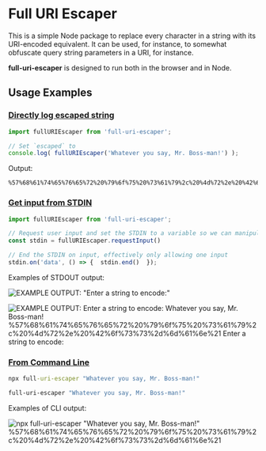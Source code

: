 # Full URI Escaper

This is a simple Node package to replace every character in a string with its URI-encoded equivalent. It can be used, for instance, to somewhat obfuscate query string parameters in a URI, for instance.

**full-uri-escaper** is designed to run both in the browser and in Node.

## Usage Examples

<h3><ins> Directly log escaped string </ins></h3>

```js
import fullURIEscaper from 'full-uri-escaper';

// Set `escaped` to
console.log( fullURIEscaper('Whatever you say, Mr. Boss-man!') );
```

Output:

```
%57%68%61%74%65%76%65%72%20%79%6f%75%20%73%61%79%2c%20%4d%72%2e%20%42%6f%73%73%2d%6d%61%6e%21
```

<h3><ins> Get input from STDIN </ins></h3>

```js
import fullURIEscaper from 'full-uri-escaper';

// Request user input and set the STDIN to a variable so we can manipulate it
const stdin = fullURIEscaper.requestInput()

// End the STDIN on input, effectively only allowing one input
stdin.on('data', () => {  stdin.end()  });
```

Examples of STDOUT output:

![EXAMPLE OUTPUT: "Enter a string to encode:"](https://i.imgur.com/ORwV2Al.png)

![EXAMPLE OUTPUT: Enter a string to encode:&#10;Whatever you say, Mr. Boss-man!&#10;%57%68%61%74%65%76%65%72%20%79%6f%75%20%73%61%79%2c%20%4d%72%2e%20%42%6f%73%73%2d%6d%61%6e%21&#10;&#10;Enter a string to encode:](https://i.imgur.com/egB3i9n.png)

<h3><ins> From Command Line </ins></h3>

```bat
npx full-uri-escaper "Whatever you say, Mr. Boss-man!"
```
```bat
full-uri-escaper "Whatever you say, Mr. Boss-man!"
```

Examples of CLI output:

![npx full-uri-escaper "Whatever you say, Mr. Boss-man!"&#10;%57%68%61%74%65%76%65%72%20%79%6f%75%20%73%61%79%2c%20%4d%72%2e%20%42%6f%73%73%2d%6d%61%6e%21](https://i.imgur.com/0so8zkA.png)
